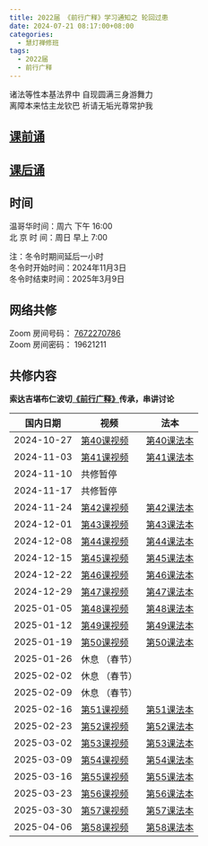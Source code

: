 ```yaml
---
title: 2022届 《前行广释》学习通知之 轮回过患
date: 2024-07-21 08:17:00+08:00
categories:
  - 慧灯禅修班
tags:
  - 2022届
  - 前行广释
---
```

诸法等性本基法界中 自现圆满三身游舞力  
离障本来怙主龙钦巴 祈请无垢光尊常护我

## [课前诵](https://s3.ap-northeast-1.wasabisys.com/hdcx/hdv/v/keqian2022.mp4)

## [课后诵](https://s3.ap-northeast-1.wasabisys.com/hdcx/hdv/videos/%E5%9B%9E%E5%90%91(2021%E7%89%88).mp4)

## 时间

温哥华时间：周六 下午 16:00\
北 京 时 间：周日 早上 7:00

注：冬令时期间延后一小时\
冬令时开始时间：2024年11月3日\
冬令时结束时间：2025年3月9日

## 网络共修

Zoom 房间号码： [7672270786](https://us02web.zoom.us/j/7672270786?pwd=bjRzNVpOT0g1cWF3WWVqVE1PZzlWZz09)\
Zoom 房间密码： 19621211

## 共修内容
  **索达吉堪布仁波切[《前行广释》](https://www.huidengchanxiu.net/refs/qxgs/)传承，串讲讨论** 

| 国内日期 | 视频 | 法本 |
|---|---|---|
| 2024-10-27 | [第40课视频](https://s3.ap-northeast-1.wasabisys.com/hdcx/jmy/007-大圆满前行广释/007-前行广释视频/《大圆满前行》讲解第40课.mp4) | [第40课法本](https://www.huidengchanxiu.net/refs/qxgs/qxgs-04wc/#前行广释第040课) |
| 2024-11-03 | [第41课视频](https://s3.ap-northeast-1.wasabisys.com/hdcx/jmy/007-大圆满前行广释/007-前行广释视频/《大圆满前行》讲解第41课.mp4) | [第41课法本](https://www.huidengchanxiu.net/refs/qxgs/qxgs-04wc/#前行广释第041课) |
| 2024-11-10 | 共修暂停 |  |
| 2024-11-17 | 共修暂停 |  |
| 2024-11-24 | [第42课视频](https://s3.ap-northeast-1.wasabisys.com/hdcx/jmy/007-大圆满前行广释/007-前行广释视频/《大圆满前行》讲解第42课.mp4) | [第42课法本](https://www.huidengchanxiu.net/refs/qxgs/qxgs-04wc/#前行广释第042课) |
| 2024-12-01 | [第43课视频](https://s3.ap-northeast-1.wasabisys.com/hdcx/jmy/007-大圆满前行广释/007-前行广释视频/《大圆满前行》讲解第43课.mp4) | [第43课法本](https://www.huidengchanxiu.net/refs/qxgs/qxgs-04wc/#前行广释第043课) |
| 2024-12-08 | [第44课视频](https://s3.ap-northeast-1.wasabisys.com/hdcx/jmy/007-大圆满前行广释/007-前行广释视频/《大圆满前行》讲解第44课.mp4) | [第44课法本](https://www.huidengchanxiu.net/refs/qxgs/qxgs-04wc/#前行广释第044课) |
| 2024-12-15 | [第45课视频](https://s3.ap-northeast-1.wasabisys.com/hdcx/jmy/007-大圆满前行广释/007-前行广释视频/《大圆满前行》讲解第45课.mp4) | [第45课法本](https://www.huidengchanxiu.net/refs/qxgs/qxgs-04wc/#前行广释第045课) |
| 2024-12-22 | [第46课视频](https://s3.ap-northeast-1.wasabisys.com/hdcx/jmy/007-大圆满前行广释/007-前行广释视频/《大圆满前行》讲解第46课.mp4) | [第46课法本](https://www.huidengchanxiu.net/refs/qxgs/qxgs-04wc/#前行广释第046课) |
| 2024-12-29 | [第47课视频](https://s3.ap-northeast-1.wasabisys.com/hdcx/jmy/007-大圆满前行广释/007-前行广释视频/《大圆满前行》讲解第47课.mp4) | [第47课法本](https://www.huidengchanxiu.net/refs/qxgs/qxgs-04wc/#前行广释第047课) |
| 2025-01-05 | [第48课视频](https://s3.ap-northeast-1.wasabisys.com/hdcx/jmy/007-大圆满前行广释/007-前行广释视频/《大圆满前行》讲解第48课.mp4) | [第48课法本](https://www.huidengchanxiu.net/refs/qxgs/qxgs-04wc/#前行广释第048课) |
| 2025-01-12 | [第49课视频](https://s3.ap-northeast-1.wasabisys.com/hdcx/jmy/007-大圆满前行广释/007-前行广释视频/《大圆满前行》讲解第49课.mp4) | [第49课法本](https://www.huidengchanxiu.net/refs/qxgs/qxgs-04wc/#前行广释第049课) |
| 2025-01-19 | [第50课视频](https://s3.ap-northeast-1.wasabisys.com/hdcx/jmy/007-大圆满前行广释/007-前行广释视频/《大圆满前行》讲解第50课.mp4) | [第50课法本](https://www.huidengchanxiu.net/refs/qxgs/qxgs-04wc/#前行广释第050课) |
| 2025-01-26 | 休息 （春节） |  |
| 2025-02-02 | 休息 （春节） |  |
| 2025-02-09 | 休息 （春节） |  |
| 2025-02-16 | [第51课视频](https://s3.ap-northeast-1.wasabisys.com/hdcx/jmy/007-大圆满前行广释/007-前行广释视频/《大圆满前行》讲解第51课.mp4) | [第51课法本](https://www.huidengchanxiu.net/refs/qxgs/qxgs-04wc/#前行广释第051课) |
| 2025-02-23 | [第52课视频](https://s3.ap-northeast-1.wasabisys.com/hdcx/jmy/007-大圆满前行广释/007-前行广释视频/《大圆满前行》讲解第52课.mp4) | [第52课法本](https://www.huidengchanxiu.net/refs/qxgs/qxgs-04wc/#前行广释第052课) |
| 2025-03-02 | [第53课视频](https://s3.ap-northeast-1.wasabisys.com/hdcx/jmy/007-大圆满前行广释/007-前行广释视频/《大圆满前行》讲解第53课.mp4) | [第53课法本](https://www.huidengchanxiu.net/refs/qxgs/qxgs-04wc/#前行广释第053课) |
| 2025-03-09 | [第54课视频](https://s3.ap-northeast-1.wasabisys.com/hdcx/jmy/007-大圆满前行广释/007-前行广释视频/《大圆满前行》讲解第54课.mp4) | [第54课法本](https://www.huidengchanxiu.net/refs/qxgs/qxgs-04wc/#前行广释第054课) |
| 2025-03-16 | [第55课视频](https://s3.ap-northeast-1.wasabisys.com/hdcx/jmy/007-大圆满前行广释/007-前行广释视频/《大圆满前行》讲解第55课.mp4) | [第55课法本](https://www.huidengchanxiu.net/refs/qxgs/qxgs-04wc/#前行广释第055课) |
| 2025-03-23 | [第56课视频](https://s3.ap-northeast-1.wasabisys.com/hdcx/jmy/007-大圆满前行广释/007-前行广释视频/《大圆满前行》讲解第56课.mp4) | [第56课法本](https://www.huidengchanxiu.net/refs/qxgs/qxgs-04wc/#前行广释第056课) |
| 2025-03-30 | [第57课视频](https://s3.ap-northeast-1.wasabisys.com/hdcx/jmy/007-大圆满前行广释/007-前行广释视频/《大圆满前行》讲解第57课.mp4) | [第57课法本](https://www.huidengchanxiu.net/refs/qxgs/qxgs-04wc/#前行广释第057课) |
| 2025-04-06 | [第58课视频](https://s3.ap-northeast-1.wasabisys.com/hdcx/jmy/007-大圆满前行广释/007-前行广释视频/《大圆满前行》讲解第58课.mp4) | [第58课法本](https://www.huidengchanxiu.net/refs/qxgs/qxgs-04wc/#前行广释第058课)|
